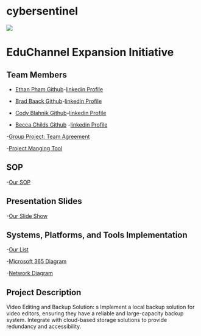 # cybersentinel
![](<DALL·E 2024-03-08 15.53.51 - Design a sleek and modern logo for 'Cyber Sentinel', an IT security company. The logo should incorporate digital or cyber themes, suggesting protectio.webp>)
# EduChannel Expansion Initiative
## Team Members
- [Ethan Pham Github](https://github.com/EthanPham03)-[linkedin Profile](https://www.linkedin.com/in/ethan-pham-8a9a622b3/)
- [Brad Baack Github](https://github.com/bjbaack)-[linkedin Profile](https://www.linkedin.com/in/bradleybaack/)
- [Cody Blahnik Github](https://github.com/Cody354)-[linkedin Profile](https://www.linkedin.com/in/cody-blahnik-/)

- [Becca Childs Github](https://github.com/Crimson-Raven) -[linkedin Profile](https://www.linkedin.com/in/rebecca-childs-b69b61166/)





-[Group Project: Team Agreement](https://github.com/EthanPham03/cybersentinel/blob/main/Ops-201d12%20Team%20Powershell%20-%20Team%20Agreement%20(2).pdf)

-[Project Manging Tool](https://trello.com/invite/b/H268x7CI/ATTI48a41afe6d3e499f2cde946d8a80b2f1C250A66D/my-trello-board)

## SOP
-[Our SOP](https://github.com/EthanPham03/cybersentinel/blob/main/SOP%20(2).pdf)

## Presentation Slides
-[Our Slide Show](https://docs.google.com/presentation/d/1R-FmcJyKIA1eYXvkJOyU2ZrE3OUx4RGGT0LwJxHisf4/edit?usp=sharing)



## Systems, Platforms, and Tools Implementation
-[Our List](https://github.com/EthanPham03/cybersentinel/blob/main/ops-201d12%20Team%20Powershell%20System%20Selection%20(5).pdf)

-[Microsoft 365 Diagram](https://github.com/EthanPham03/cybersentinel/blob/main/Microsoft365Diagram.drawio.pdf)

-[Network Diagram](https://github.com/EthanPham03/cybersentinel/blob/main/Network_Diagram.drawio.pdf)
## Project Description
Video Editing and Backup Solution:
s
Implement a local backup solution for video editors, ensuring they have a reliable and large-capacity backup system.
Integrate with cloud-based storage solutions to provide redundancy and accessibility.